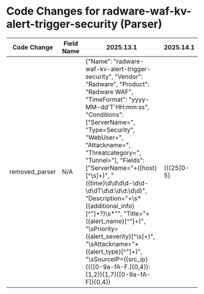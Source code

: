 # Code Changes for radware-waf-kv-alert-trigger-security (Parser)

| Code Change | Field Name | 2025.13.1 | 2025.14.1 |
|-------------|------------|-----------|------------|
| removed_parser | N/A | {"Name": "radware-waf-kv-alert-trigger-security", "Vendor": "Radware", "Product": "Radware WAF", "TimeFormat": "yyyy-MM-dd'T'HH:mm:ss", "Conditions": ["ServerName=", "Type=Security", "WebUser=", "Attackname=", "Threatcategory=", "Tunnel="], "Fields": ["ServerName=\"+({host}[^\s]+)", "({time}\d\d\d\d-\d\d-\d\dT\d\d:\d\d:\d\d)", "Description=\"+\s*({additional_info}[^\"]+?)\s*\"", "Title=\"+({alert_name}[^\"]+)", "\sPriority=({alert_severity}[^\s]+)", "\sAttackname=\"+({alert_type}[^\"]+)", "\sSourceIP=({src_ip}((([0-9a-fA-F.]{0,4}):{1,2}){1,7}([0-9a-fA-F]){0,4})|(((25[0-5]|(2[0-4]|1\d|[0-9]|)\d)\.?\b){4}))(:({src_port}\d+))?", "\sSourcePort=({src_port}\d+)", "\sURI=\"+\s*({uri_path}[^\"]+)", "WebApp=\"+({app}[^\"]+)", "WebUser=\"+({user}[\w\.\-\!\#\^\~]{1,40}\$?)"], "ParserVersion": "v1.0.0"} | N/A |